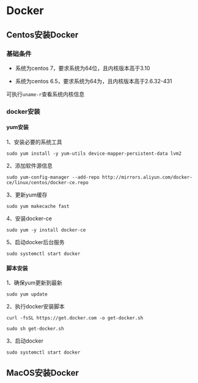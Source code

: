 # Docker

## Centos安装Docker

### 基础条件

+ 系统为centos 7，要求系统为64位，且内核版本高于3.10

+ 系统为centos 6.5，要求系统为64为，且内核版本高于2.6.32-431

可执行`uname-r`查看系统内核信息

### docker安装

#### yum安装

1、安装必要的系统工具

`sudo yum install -y yum-utils device-mapper-persistent-data lvm2`

2、添加软件源信息

`sudo yum-config-manager --add-repo http://mirrors.aliyun.com/docker-ce/linux/centos/docker-ce.repo`

3、更新yum缓存

`sudo yum makecache fast`

4、安装docker-ce

`sudo yum -y install docker-ce`

5、启动docker后台服务

`sudo systemctl start docker`


#### 脚本安装

1、确保yum更新到最新

`sudo yum update`

2、执行docker安装脚本

`curl -fsSL https://get.docker.com -o get-docker.sh`

`sudo sh get-docker.sh`

3、启动docker

`sudo systemctl start docker`


## MacOS安装Docker

